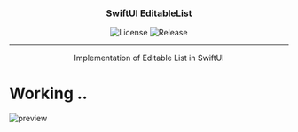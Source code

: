 

<h3 align="center">SwiftUI EditableList</h3>

<div align="center">

![License](https://img.shields.io/github/license/Changemin/EditableList?style=for-the-badge)
![Release](https://img.shields.io/github/v/release/Changemin/EditableList?style=for-the-badge)


</div>

---

<p align="center"> 
    Implementation of Editable List in SwiftUI
    <br> 
</p>


# Working ..

![preview](./images/preview.png)